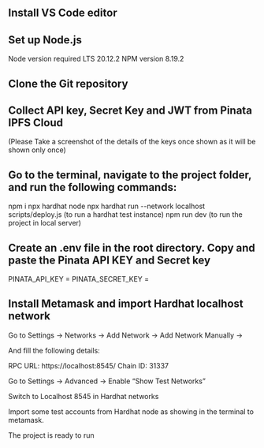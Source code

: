 ## Install VS Code editor 

## Set up Node.js
Node version required LTS 20.12.2
NPM version 8.19.2

## Clone the Git repository

## Collect API key, Secret Key and JWT from Pinata IPFS Cloud
(Please Take a screenshot of the details of the keys once shown as it will be shown only once)

## Go to the terminal, navigate to the project folder, and run the following commands:

npm i
npx hardhat  node
npx hardhat run --network localhost scripts/deploy.js (to run a hardhat test instance)
npm run dev (to run the project in local server)

## Create an .env file in the root directory. Copy and paste the Pinata API KEY and Secret key
	
PINATA_API_KEY = 
PINATA_SECRET_KEY = 

## Install Metamask and import Hardhat localhost network

Go to Settings -> Networks -> Add Network -> Add Network Manually -> 

And fill the following details: 

RPC URL: https://localhost:8545/
Chain ID: 31337

Go to Settings -> Advanced -> Enable “Show Test Networks”

Switch to Localhost 8545 in Hardhat networks

Import some test accounts from Hardhat node as showing in the terminal to metamask.

The project is ready to run  

